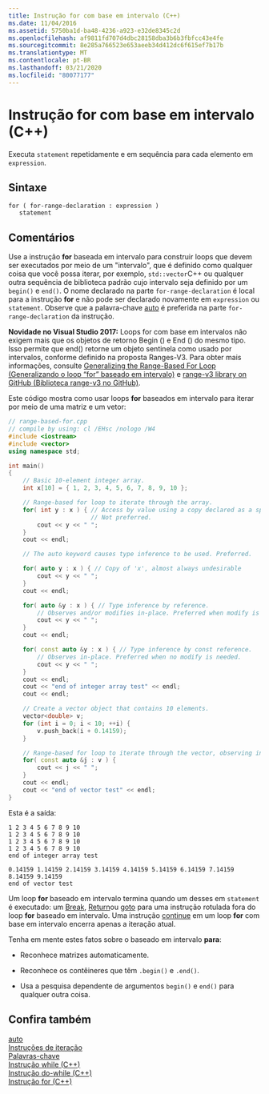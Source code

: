 ```yaml
---
title: Instrução for com base em intervalo (C++)
ms.date: 11/04/2016
ms.assetid: 5750ba1d-ba48-4236-a923-e32de8345c2d
ms.openlocfilehash: af9811fd707d4dbc28158dba3b6b3fbfcc43e4fe
ms.sourcegitcommit: 8e285a766523e653aeeb34d412dc6f615ef7b17b
ms.translationtype: MT
ms.contentlocale: pt-BR
ms.lasthandoff: 03/21/2020
ms.locfileid: "80077177"
---
```

# <a name="range-based-for-statement-c"></a>Instrução for com base em intervalo (C++)

Executa `statement` repetidamente e em sequência para cada elemento em `expression`.

## <a name="syntax"></a>Sintaxe

```
for ( for-range-declaration : expression )
   statement
```

## <a name="remarks"></a>Comentários

Use a instrução **for** baseada em intervalo para construir loops que devem ser executados por meio de um "intervalo", que é definido como qualquer coisa que você possa iterar, por exemplo, `std::vector`C++ ou qualquer outra sequência de biblioteca padrão cujo intervalo seja definido por um `begin()` e `end()`. O nome declarado na parte `for-range-declaration` é local para a instrução **for** e não pode ser declarado novamente em `expression` ou `statement`. Observe que a palavra-chave [auto](../cpp/auto-cpp.md) é preferida na parte `for-range-declaration` da instrução.

**Novidade no Visual Studio 2017:**  Loops for com base em intervalos não exigem mais que os objetos de retorno Begin () e End () do mesmo tipo. Isso permite que end() retorne um objeto sentinela como usado por intervalos, conforme definido na proposta Ranges-V3. Para obter mais informações, consulte [Generalizing the Range-Based For Loop (Generalizando o loop “for” baseado em intervalo)](https://wg21.link/p0184r0) e [range-v3 library on GitHub (Biblioteca range-v3 no GitHub)](https://github.com/ericniebler/range-v3).

Este código mostra como usar loops **for** baseados em intervalo para iterar por meio de uma matriz e um vetor:

```cpp
// range-based-for.cpp
// compile by using: cl /EHsc /nologo /W4
#include <iostream>
#include <vector>
using namespace std;

int main()
{
    // Basic 10-element integer array.
    int x[10] = { 1, 2, 3, 4, 5, 6, 7, 8, 9, 10 };

    // Range-based for loop to iterate through the array.
    for( int y : x ) { // Access by value using a copy declared as a specific type.
                       // Not preferred.
        cout << y << " ";
    }
    cout << endl;

    // The auto keyword causes type inference to be used. Preferred.

    for( auto y : x ) { // Copy of 'x', almost always undesirable
        cout << y << " ";
    }
    cout << endl;

    for( auto &y : x ) { // Type inference by reference.
        // Observes and/or modifies in-place. Preferred when modify is needed.
        cout << y << " ";
    }
    cout << endl;

    for( const auto &y : x ) { // Type inference by const reference.
        // Observes in-place. Preferred when no modify is needed.
        cout << y << " ";
    }
    cout << endl;
    cout << "end of integer array test" << endl;
    cout << endl;

    // Create a vector object that contains 10 elements.
    vector<double> v;
    for (int i = 0; i < 10; ++i) {
        v.push_back(i + 0.14159);
    }

    // Range-based for loop to iterate through the vector, observing in-place.
    for( const auto &j : v ) {
        cout << j << " ";
    }
    cout << endl;
    cout << "end of vector test" << endl;
}
```

Esta é a saída:

```Output
1 2 3 4 5 6 7 8 9 10
1 2 3 4 5 6 7 8 9 10
1 2 3 4 5 6 7 8 9 10
1 2 3 4 5 6 7 8 9 10
end of integer array test

0.14159 1.14159 2.14159 3.14159 4.14159 5.14159 6.14159 7.14159 8.14159 9.14159
end of vector test
```

Um loop **for** baseado em intervalo termina quando um desses em `statement` é executado: um [Break](../cpp/break-statement-cpp.md), [Return](../cpp/return-statement-cpp.md)ou [goto](../cpp/goto-statement-cpp.md) para uma instrução rotulada fora do loop **for** baseado em intervalo. Uma instrução [continue](../cpp/continue-statement-cpp.md) em um loop **for** com base em intervalo encerra apenas a iteração atual.

Tenha em mente estes fatos sobre o baseado em intervalo **para**:

- Reconhece matrizes automaticamente.

- Reconhece os contêineres que têm `.begin()` e `.end()`.

- Usa a pesquisa dependente de argumentos `begin()` e `end()` para qualquer outra coisa.

## <a name="see-also"></a>Confira também

[auto](../cpp/auto-cpp.md)<br/>
[Instruções de iteração](../cpp/iteration-statements-cpp.md)<br/>
[Palavras-chave](../cpp/keywords-cpp.md)<br/>
[Instrução while (C++)](../cpp/while-statement-cpp.md)<br/>
[Instrução do-while (C++)](../cpp/do-while-statement-cpp.md)<br/>
[Instrução for (C++)](../cpp/for-statement-cpp.md)